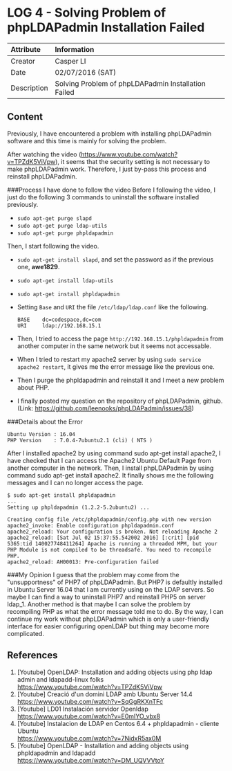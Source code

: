 LOG 4 - Solving Problem of phpLDAPadmin Installation Failed
===========================================

| Attribute   | Information      |
| :---------- | :--------------- |
| Creator     | Casper LI        |
| Date        | 02/07/2016 (SAT) |
| Description | Solving Problem of phpLDAPadmin Installation Failed |

Content
-------------------------------------------
Previously, I have encountered a problem with installing phpLDAPadmin software and this time is mainly for solving the problem.

After watching the video (https://www.youtube.com/watch?v=TPZdK5ViVpw), it seems that the security setting is not necessary to make phpLDAPadmin work. Therefore, I just by-pass this process and reinstall phpLDAPadmin. 

###Process I have done to follow the video
 Before I following the video, I just do the following 3 commands to uninstall the software installed previously.
  * `sudo apt-get purge slapd`
  * `sudo apt-get purge ldap-utils`
  * `sudo apt-get purge phpldapadmin`
 
 Then, I start following the video.
  * `sudo apt-get install slapd`, and set the password as if the previous one, **awe1829**.
  * `sudo apt-get install ldap-utils`
  * `sudo apt-get install phpldapadmin`
  * Setting `Base` and `URI` the file `/etc/ldap/ldap.conf` like the following.

    ```
    BASE    dc=codespace,dc=com
    URI     ldap://192.168.15.1
    ```

  * Then, I tried to access the page `http://192.168.15.1/phpldapadmin` from another computer in the same network but it seems not accessable.
  * When I tried to restart my apache2 server by using `sudo service apache2 restart`, it gives me the error message like the previous one.
  * Then I purge the phpldapadmin and reinstall it and I meet a new problem about PHP.
  * I finally posted my question on the repository of phpLDAPadmin, github. (Link: https://github.com/leenooks/phpLDAPadmin/issues/38)

###Details about the Error
````
Ubuntu Version : 16.04
PHP Version    : 7.0.4-7ubuntu2.1 (cli) ( NTS )
````

After I installed apache2 by using command sudo apt-get install apache2, I have checked that I can access the Apache2 Ubuntu Default Page from another computer in the network. Then, I install phpLDAPadmin by using command sudo apt-get install apache2. It finally shows me the following messages and I can no longer access the page.

```
$ sudo apt-get install phpldapadmin
...
Setting up phpldapadmin (1.2.2-5.2ubuntu2) ...

Creating config file /etc/phpldapadmin/config.php with new version
apache2_invoke: Enable configuration phpldapadmin.conf
apache2_reload: Your configuration is broken. Not reloading Apache 2
apache2_reload: [Sat Jul 02 15:37:55.542002 2016] [:crit] [pid 5365:tid 140027748411264] Apache is running a threaded MPM, but your PHP Module is not compiled to be threadsafe. You need to recompile PHP.
apache2_reload: AH00013: Pre-configuration failed
```

###My Opinion
I guess that the problem may come from the "unsupportness" of PHP7 of phpLDAPadmin. But PHP7 is defaultly installed in Ubuntu Server 16.04 that I am currently using on the LDAP servers. So maybe I can find a way to uninstall PHP7 and reinstall PHP5 on server ldap_1. Another method is that maybe I can solve the problem by recompiling PHP as what the error message told me to do. By the way, I can continue my work without phpLDAPadmin which is only a user-friendly interface for easier configuring openLDAP but thing may become more complicated.

References
---------------------------------------------
 1. [Youtube] OpenLDAP: Installation and adding objects using php ldap admin and ldapadd-linux folks<br/>
    https://www.youtube.com/watch?v=TPZdK5ViVpw
 2. [Youtube] Creació d'un domini LDAP amb Ubuntu Server 14.4<br/>
    https://www.youtube.com/watch?v=SqGgRKXnTFc
 3. [Youtube] LD01 Instalación servidor Openldap<br/>
 	https://www.youtube.com/watch?v=E0mIYO_vbx8
 4. [Youtube] Instalacion de LDAP en Centos 6.4 + phpldapadmin - cliente Ubuntu<br/>
 	https://www.youtube.com/watch?v=7NidxR5ax0M
 5. [Youtube] OpenLDAP - Installation and adding objects using phpldapadmin and ldapadd<br/>
    https://www.youtube.com/watch?v=DM_UQVVVtoY

